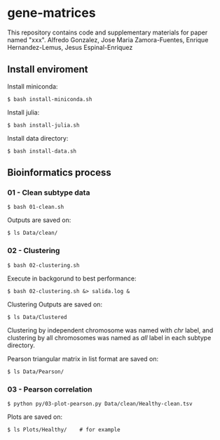 # gene-matrices
This repository contains code and supplementary materials for paper named "xxx".  Alfredo Gonzalez, Jose Maria Zamora-Fuentes, Enrique Hernandez-Lemus, Jesus Espinal-Enriquez



## Install enviroment

Install miniconda:

`$ bash install-miniconda.sh`

Install julia:

`$ bash install-julia.sh`

Install data directory:

`$ bash install-data.sh`



## Bioinformatics process

### 01 - Clean subtype data

`$ bash 01-clean.sh`

Outputs are saved on:

`$ ls Data/clean/  `


### 02 - Clustering 

`$ bash 02-clustering.sh`

Execute in backgorund to best performance:

`$ bash 02-clustering.sh &> salida.log &`

Clustering Outputs are saved on:

`$ ls Data/Clustered  `

Clustering by independent chromosome was named with *chr* label, and clustering by all chromosomes was named as *all* label in each subtype directory.

Pearson triangular matrix in list format are saved on:

`$ ls Data/Pearson/  `


### 03 - Pearson correlation

`$ python py/03-plot-pearson.py Data/clean/Healthy-clean.tsv`

Plots are saved on:

`$ ls Plots/Healthy/    # for example`